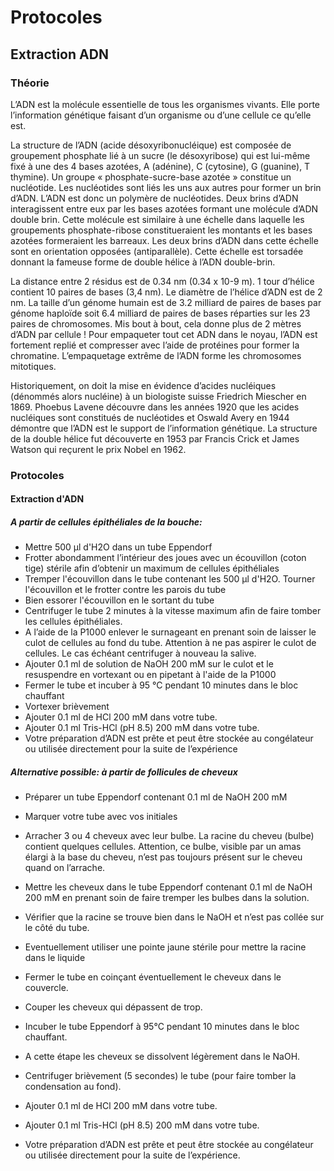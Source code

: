 # Protocoles

## Extraction ADN

### Théorie

L’ADN est la molécule essentielle de tous les organismes vivants. Elle porte l’information génétique faisant d’un organisme ou d’une cellule ce qu’elle est.

La structure de l’ADN (acide désoxyribonucléique) est composée de groupement phosphate lié à un sucre (le désoxyribose) qui est lui-même fixé à une des 4 bases azotées, A (adénine), C (cytosine), G (guanine), T thymine). Un groupe « phosphate-sucre-base azotée » constitue un nucléotide. Les nucléotides sont liés les uns aux autres pour former un brin d’ADN. L’ADN est donc un polymère de nucléotides. Deux brins d’ADN interagissent entre eux par les bases azotées formant une molécule d’ADN double brin. Cette molécule est similaire à une échelle dans laquelle les groupements phosphate-ribose constitueraient les montants et les bases azotées formeraient les barreaux. Les deux brins d’ADN dans cette échelle sont en orientation opposées (antiparallèle). Cette échelle est torsadée donnant la fameuse forme de double hélice à l’ADN double-brin.

La distance entre 2 résidus est de 0.34 nm (0.34 x 10-9 m). 1 tour d’hélice contient 10 paires de bases (3,4 nm). Le diamètre de l’hélice d’ADN est de 2 nm. La taille d’un génome humain est de 3.2 milliard de paires de bases par génome haploïde soit 6.4 milliard de paires de bases réparties sur les 23 paires de chromosomes. Mis bout à bout, cela donne plus de 2 mètres d’ADN par cellule ! Pour empaqueter tout cet ADN dans le noyau, l’ADN est fortement replié et compresser avec l’aide de protéines pour former la chromatine. L’empaquetage extrême de l’ADN forme les chromosomes mitotiques.

Historiquement, on doit la mise en évidence d’acides nucléiques (dénommés alors nucléine) à un biologiste suisse Friedrich Miescher en 1869. Phoebus Lavene découvre dans les années 1920 que les acides nucléiques sont constitués de nucléotides et Oswald Avery en 1944 démontre que l’ADN est le support de l’information génétique. La structure de la double hélice fut découverte en 1953 par Francis Crick et James Watson qui reçurent le prix Nobel en 1962.

### Protocoles

#### Extraction d'ADN

##### A partir de cellules épithéliales de la bouche:

- Mettre 500 µl d'H2O dans un tube Eppendorf
- Frotter abondamment l’intérieur des joues avec un écouvillon (coton tige) stérile afin d’obtenir un maximum de cellules épithéliales
- Tremper l'écouvillon dans le tube contenant les 500 µl d'H2O. Tourner l'écouvillon et le frotter contre les parois du tube
- Bien essorer l'écouvillon en le sortant du tube
- Centrifuger le tube 2 minutes à la vitesse maximum afin de faire tomber les cellules épithéliales.
- A l’aide de la P1000 enlever le surnageant en prenant soin de laisser le culot de cellules au fond du tube. Attention à ne pas aspirer le culot de cellules. Le cas échéant centrifuger à nouveau la salive.
- Ajouter 0.1 ml de solution de NaOH 200 mM sur le culot et le resuspendre en vortexant ou en pipetant à l'aide de la P1000
- Fermer le tube et incuber à 95 °C  pendant 10 minutes dans le bloc chauffant
- Vortexer brièvement
- Ajouter 0.1 ml de HCl 200 mM dans votre tube.
- Ajouter 0.1 ml Tris-HCl (pH 8.5) 200 mM dans votre tube.
- Votre préparation d’ADN est prête et peut être stockée au congélateur ou utilisée directement pour la suite de l’expérience

##### Alternative possible: à partir de follicules de cheveux

- Préparer un tube Eppendorf contenant 0.1 ml de NaOH 200 mM
- Marquer votre tube avec vos initiales
- Arracher 3 ou 4 cheveux avec leur bulbe. La racine du cheveu (bulbe) contient quelques cellules. Attention, ce bulbe, visible par un amas élargi à la base du cheveu, n’est pas toujours présent sur le cheveu quand on l’arrache.
- Mettre les cheveux dans le tube Eppendorf contenant 0.1 ml de NaOH 200 mM en prenant soin de faire tremper les bulbes dans la solution.
- Vérifier que la racine se trouve bien dans le NaOH et n’est pas collée sur le côté du tube.
- Eventuellement utiliser une pointe jaune stérile pour mettre la racine dans le liquide

- Fermer le tube en coinçant éventuellement le cheveux dans le couvercle.
- Couper les cheveux qui dépassent de trop.
- Incuber le tube Eppendorf à 95°C pendant 10 minutes dans le bloc chauffant.
- A cette étape les cheveux se dissolvent légèrement dans le NaOH.
- Centrifuger brièvement (5 secondes) le tube (pour faire tomber la condensation au fond).
- Ajouter 0.1 ml de HCl 200 mM dans votre tube.
- Ajouter 0.1 ml Tris-HCl (pH 8.5) 200 mM dans votre tube.
- Votre préparation d’ADN est prête et peut être stockée au congélateur ou utilisée directement pour la suite de l’expérience.
